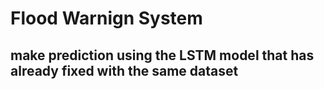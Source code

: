 # Flood Warnign System
## make prediction using the LSTM model that has already fixed with the same dataset 

